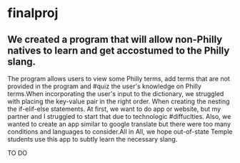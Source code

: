 # finalproj
## We created a program that will allow non-Philly natives to learn and get accostumed to the Philly slang.
The program allows users to view some Philly terms, add terms that are not provided in the program and #quiz the user's knowledge on Philly terms.When incorporating the user's input to the dictionary, we struggled with placing the key-value pair in the right order. When creating the nesting the if-elif-else statements. At first, we want to do app or website, but my partner and I struggled to start that due to technologic #diffuclties. Also, we wanted to create an app similar to google translate but there were too many conditions and languages to consider.All in All, we hope out-of-state Temple students use this app to subtly learn the necessary slang.

TO DO
